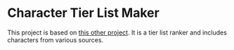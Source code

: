 # Character Tier List Maker

This project is based on [this other project](https://github.com/fe-tier-list-maker/fe-tier-list-maker.github.io). It is a tier list ranker and includes characters from various sources.
